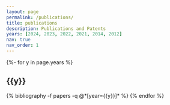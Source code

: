 ```yaml
---
layout: page
permalink: /publications/
title: publications
description: Publications and Patents
years: [2024, 2023, 2022, 2021, 2014, 2012]
nav: true
nav_order: 1
---
```

<!-- _pages/publications.md -->
<div class="publications">

{%- for y in page.years %}
  <h2 class="year">{{y}}</h2>
  {% bibliography -f papers -q @*[year={{y}}]* %}
{% endfor %}

</div>
